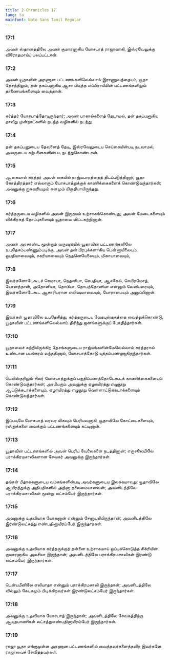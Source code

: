 ```yaml
---
title: 2-Chronicles 17
lang: ta
mainfont: Noto Sans Tamil Regular
---
```


###  17:1

அவன் ஸ்தானத்திலே அவன் குமாரனாகிய யோசபாத் ராஜாவாகி, இஸ்ரவேலுக்கு விரோதமாய்ப் பலப்பட்டான்.

###  17:2

அவன் யூதாவின் அரணான பட்டணங்களிலெல்லாம் இராணுவத்தையும், யூதா தேசத்திலும், தன் தகப்பனாகிய ஆசா பிடித்த எப்பிராயீமின் பட்டணங்களிலும் தாணையங்களையும் வைத்தான்.

###  17:3

கர்த்தர் யோசபாத்தோடிருந்தார்; அவன் பாகால்களைத் தேடாமல், தன் தகப்பனாகிய தாவீது முன்நாட்களில் நடந்த வழிகளில் நடந்து,

###  17:4

தன் தகப்பனுடைய தேவனைத் தேடி, இஸ்ரவேலுடைய செய்கையின்படி நடவாமல், அவருடைய கற்பனைகளின்படி நடந்துகொண்டான்.

###  17:5

ஆகையால் கர்த்தர் அவன் கையில் ராஜ்யபாரத்தைத் திடப்படுத்தினார்; யூதா கோத்திரத்தார் எல்லாரும் யோசபாத்துக்குக் காணிக்கைகளைக் கொண்டுவந்தார்கள்; அவனுக்கு ஐசுவரியமும் கனமும் மிகுதியாயிருந்தது.

###  17:6

கர்த்தருடைய வழிகளில் அவன் இருதயம் உற்சாகங்கொண்டது; அவன் மேடைகளையும் விக்கிரகத் தோப்புகளையும் யூதாவை விட்டகற்றினான்.

###  17:7

அவன் அரசாண்ட மூன்றாம் வருஷத்தில் யூதாவின் பட்டணங்களிலே உபதேசம்பண்ணும்படிக்கு, அவன் தன் பிரபுக்களாகிய பென்னாயிலையும், ஒபதியாவையும், சகரியாவையும் நெதனெயேலையும், மிகாயாவையும்,

###  17:8

இவர்களோடேகூடச் செமாயா, நெதனியா, செபதியா, ஆசகேல், செமிரமோத், யோனத்தான், அதோனியா, தொபியா, தோபத்தோனியா என்னும் லேவியரையும், இவர்களோடேகூட ஆசாரியரான எலிஷமாவையும், யோராமையும் அனுப்பினான்.

###  17:9

இவர்கள் யூதாவிலே உபதேசித்து, கர்த்தருடைய வேதபுஸ்தகத்தை வைத்துக்கொண்டு, யூதாவின் பட்டணங்களிலெல்லாம் திரிந்து ஜனங்களுக்குப் போதித்தார்கள்.

###  17:10

யூதாவைச் சுற்றியிருக்கிற தேசங்களுடைய ராஜ்யங்களின்மேலெல்லாம் கர்த்தரால் உண்டான பயங்கரம் வந்ததினால், யோசபாத்தோடு யுத்தம்பண்ணாதிருந்தார்கள்.

###  17:11

பெலிஸ்தரிலும் சிலர் யோசபாத்துக்குப் பகுதிப்பணத்தோடேகூடக் காணிக்கைகளையும் கொண்டுவந்தார்கள்; அரபியரும் அவனுக்கு ஏழாயிரத்து எழுநூறு ஆட்டுக்கடாக்களையும், ஏழாயிரத்து எழுநூறு வெள்ளாட்டுக்கடாக்களையும் கொண்டுவந்தார்கள்.

###  17:12

இப்படியே யோசபாத் வரவர மிகவும் பெரியவனாகி, யூதாவிலே கோட்டைகளையும், ரஸ்துக்களை வைக்கும் பட்டணங்களையும் கட்டினான்.

###  17:13

யூதாவின் பட்டணங்களில் அவன் பெரிய வேலைகளை நடத்தினான்; எருசலேமிலே பராக்கிரமசாலிகளான சேவகர் அவனுக்கு இருந்தார்கள்.

###  17:14

தங்கள் பிதாக்களுடைய வம்சங்களின்படி அவர்களுடைய இலக்கமாவது: யூதாவிலே ஆயிரத்துக்கு அதிபதிகளில் அத்னா தலைமையானவன்; அவனிடத்திலே பராக்கிரமசாலிகள் மூன்று லட்சம்பேர் இருந்தார்கள்.

###  17:15

அவனுக்கு உதவியாக யோகனான் என்னும் சேனாபதியிருந்தான்; அவனிடத்திலே இரண்டுலட்சத்து எண்பதினாயிரம்பேர் இருந்தார்கள்.

###  17:16

அவனுக்கு உதவியாக கர்த்தருக்குத் தன்னை உற்சாகமாய் ஒப்புக்கொடுத்த சிக்ரியின் குமாரனாகிய அமசியா இருந்தான்; அவனிடத்திலே பராக்கிரமசாலிகள் இரண்டு லட்சம்பேர் இருந்தார்கள்.

###  17:17

பென்யமீனிலே எலியாதா என்னும் பராக்கிரமசாலி இருந்தான்; அவனிடத்திலே வில்லும் கேடகமும் பிடிக்கிறவர்கள் இரண்டுலட்சம்பேர் இருந்தார்கள்.

###  17:18

அவனுக்கு உதவியாக யோசபாத் இருந்தான்; அவனிடத்திலே சேவகத்திற்கு ஆயுதபாணிகள் லட்சத்துஎண்பதினாயிரம்பேர் இருந்தார்கள்.

###  17:19

ராஜா யூதா எங்குமுள்ள அரணான பட்டணங்களில் வைத்தவர்களைத்தவிர இவர்களே ராஜாவைச் சேவித்தவர்கள்.

